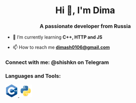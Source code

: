 <h1 align="center">Hi 👋, I'm Dima</h1>
<h3 align="center">A passionate developer from Russia</h3>

- 🌱 I’m currently learning **C++, HTTP and JS**

- 📫 How to reach me **dimash0106@gmail.com**

<h3 align="left">Connect with me: @shishkn on Telegram</h3>
<p align="left">
</p>

<h3 align="left">Languages and Tools:</h3>
<p align="left"> <a href="https://www.w3schools.com/cpp/" target="_blank" rel="noreferrer"> <img src="https://raw.githubusercontent.com/devicons/devicon/master/icons/cplusplus/cplusplus-original.svg" alt="cplusplus" width="40" height="40"/> </a> <a href="https://www.python.org" target="_blank" rel="noreferrer"> <img src="https://raw.githubusercontent.com/devicons/devicon/master/icons/python/python-original.svg" alt="python" width="40" height="40"/> </a> </p>
